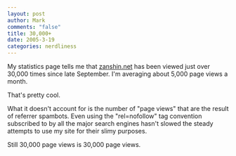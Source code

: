 ```yaml
--- 
layout: post
author: Mark
comments: "false"
title: 30,000+
date: 2005-3-19
categories: nerdliness
---
```

My statistics page tells me that <a href="zanshin.net" title="Zanshin.net">zanshin.net</a> has been viewed just over 30,000 times since late September. I'm averaging about 5,000 page views a month.

That's pretty cool.

What it doesn't account for is the number of "page views" that are the result of referrer spambots. Even using the "rel=nofollow" tag convention subscribed to by all the major search engines hasn't slowed the steady attempts to use my site for their slimy purposes.

Still 30,000 page views is 30,000 page views.
